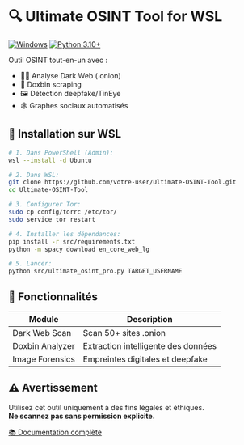 # 🔍 Ultimate OSINT Tool for WSL

[![Windows](https://img.shields.io/badge/Windows-WSL2-blue)](https://learn.microsoft.com/fr-fr/windows/wsl/)
[![Python 3.10+](https://img.shields.io/badge/Python-3.10%2B-green)](https://www.python.org/)

Outil OSINT tout-en-un avec :
- 🕵️‍♂️ Analyse Dark Web (.onion)
- 📄 Doxbin scraping
- 🖼️ Détection deepfake/TinEye
- 🕸️ Graphes sociaux automatisés

## 🚀 Installation sur WSL

```bash
# 1. Dans PowerShell (Admin):
wsl --install -d Ubuntu

# 2. Dans WSL:
git clone https://github.com/votre-user/Ultimate-OSINT-Tool.git
cd Ultimate-OSINT-Tool

# 3. Configurer Tor:
sudo cp config/torrc /etc/tor/
sudo service tor restart

# 4. Installer les dépendances:
pip install -r src/requirements.txt
python -m spacy download en_core_web_lg

# 5. Lancer:
python src/ultimate_osint_pro.py TARGET_USERNAME
```

## 📸 Fonctionnalités
| Module          | Description                          |
|-----------------|--------------------------------------|
| Dark Web Scan   | Scan 50+ sites .onion                |
| Doxbin Analyzer | Extraction intelligente des données  |
| Image Forensics | Empreintes digitales et deepfake     |

## ⚠️ Avertissement
Utilisez cet outil uniquement à des fins légales et éthiques.  
**Ne scannez pas sans permission explicite.**

[📚 Documentation complète](docs/WSL_install.md)
